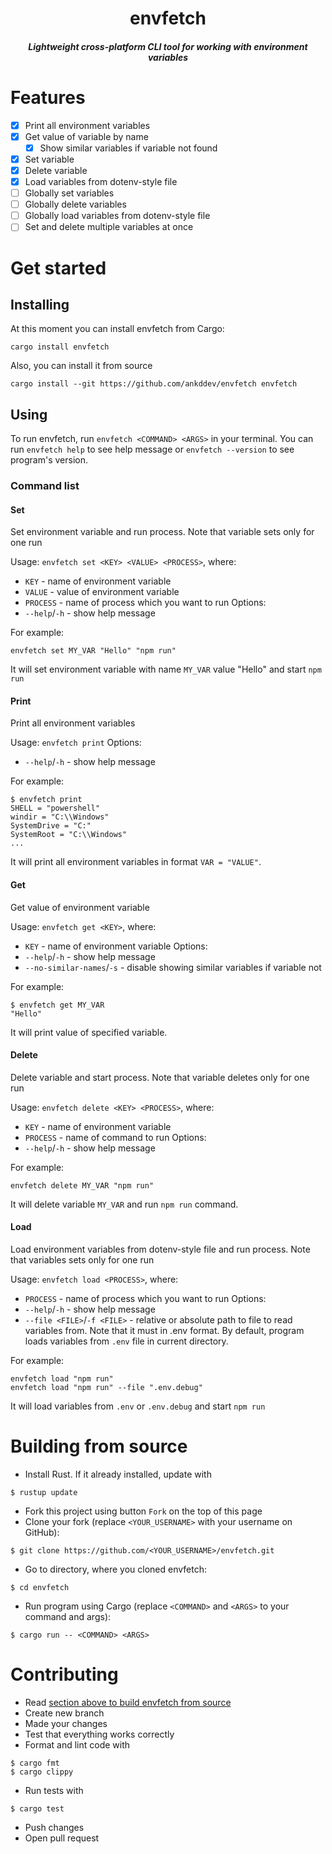 <h1 align="center">envfetch</h1>
<h5 align="center">Lightweight cross-platform CLI tool for working with environment variables</h5>

# Features
- [x] Print all environment variables
- [x] Get value of variable by name
    - [x] Show similar variables if variable not found
- [x] Set variable
- [x] Delete variable
- [x] Load variables from dotenv-style file
- [ ] Globally set variables
- [ ] Globally delete variables
- [ ] Globally load variables from dotenv-style file
- [ ] Set and delete multiple variables at once
# Get started
## Installing
At this moment you can install envfetch from Cargo:
```shell
cargo install envfetch
```
Also, you can install it from source
```shell
cargo install --git https://github.com/ankddev/envfetch envfetch
```
## Using
To run envfetch, run `envfetch <COMMAND> <ARGS>` in your terminal.
You can run `envfetch help` to see help message or `envfetch --version` to see program's version.
### Command list
#### Set
Set environment variable and run process. Note that variable sets only for one run

Usage:
`envfetch set <KEY> <VALUE> <PROCESS>`, where:
- `KEY` - name of environment variable
- `VALUE` - value of environment variable
- `PROCESS` - name of process which you want to run
Options:
- `--help`/`-h` - show help message

For example:
```shell
envfetch set MY_VAR "Hello" "npm run"
```
It will set environment variable with name `MY_VAR` value "Hello" and start `npm run`

#### Print
Print all environment variables

Usage:
`envfetch print`
Options:
- `--help`/`-h` - show help message

For example:
```shell
$ envfetch print
SHELL = "powershell"
windir = "C:\\Windows"
SystemDrive = "C:"
SystemRoot = "C:\\Windows"
...
```
It will print all environment variables in format `VAR = "VALUE"`.
#### Get
Get value of environment variable

Usage:
`envfetch get <KEY>`, where:
- `KEY` - name of environment variable
Options:
- `--help`/`-h` - show help message
- `--no-similar-names`/`-s` - disable showing similar variables if variable not

For example:
```shell
$ envfetch get MY_VAR
"Hello"
```
It will print value of specified variable.
#### Delete
Delete variable and start process. Note that variable deletes only for one run

Usage:
`envfetch delete <KEY> <PROCESS>`, where:
- `KEY` - name of environment variable
- `PROCESS` - name of command to run
  Options:
- `--help`/`-h` - show help message

For example:
```shell
envfetch delete MY_VAR "npm run"
```
It will delete variable `MY_VAR` and run `npm run` command.
#### Load
Load environment variables from dotenv-style file and run process. Note that variables sets only for one run

Usage:
`envfetch load <PROCESS>`, where:
- `PROCESS` - name of process which you want to run
  Options:
- `--help`/`-h` - show help message
- `--file <FILE>`/`-f <FILE>` - relative or absolute path to file to read variables from. Note that it must in .env format.
  By default, program loads variables from `.env` file in current directory.

For example:
```shell
envfetch load "npm run"
envfetch load "npm run" --file ".env.debug"
```
It will load variables from `.env` or `.env.debug` and start `npm run`
# Building from source
- Install Rust. If it already installed, update with
```shell
$ rustup update
```
- Fork this project using button `Fork` on the top of this page
- Clone your fork (replace `<YOUR_USERNAME>` with your username on GitHub):
```shell
$ git clone https://github.com/<YOUR_USERNAME>/envfetch.git
```
- Go to directory, where you cloned envfetch:
```shell
$ cd envfetch
```
- Run program using Cargo (replace `<COMMAND>` and `<ARGS>` to your command and args):
```shell
$ cargo run -- <COMMAND> <ARGS>
```
# Contributing
- Read [section above to build envfetch from source](#building-from-source)
- Create new branch
- Made your changes
- Test that everything works correctly
- Format and lint code with
```shell
$ cargo fmt
$ cargo clippy
```
- Run tests with
```shell
$ cargo test
```
- Push changes
- Open pull request
